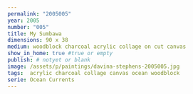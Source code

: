 ```yaml
---
permalink: "2005005"
year: 2005
number: "005"
title: My Sumbawa
dimensions: 90 x 38
medium: woodblock charcoal acrylic collage on cut canvas
show_in_home: true #true or empty
publish: # notyet or blank
image: /assets/p/paintings/davina-stephens-2005005.jpg
tags:  acrylic charcoal collage canvas ocean woodblock
serie: Ocean Currents
---
```

